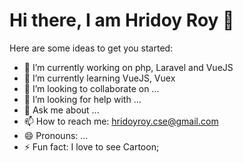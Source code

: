 # Hi there, I am Hridoy Roy 👋

Here are some ideas to get you started:

- 🔭 I’m currently working on php, Laravel and VueJS
- 🌱 I’m currently learning VueJS, Vuex
- 👯 I’m looking to collaborate on ...
- 🤔 I’m looking for help with ...
- 💬 Ask me about ...
- 📫 How to reach me: hridoyroy.cse@gmail.com 
- 😄 Pronouns: ...
- ⚡ Fun fact: I love to see Cartoon;

